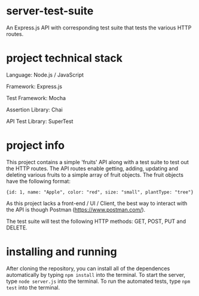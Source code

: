 # server-test-suite
An Express.js API with corresponding test suite that tests the various HTTP routes.

# project technical stack
Language: Node.js / JavaScript

Framework: Express.js

Test Framework: Mocha

Assertion Library: Chai

API Test Library: SuperTest

# project info
This project contains a simple 'fruits' API along with a test suite to test out the HTTP routes. The API routes enable getting, adding, updating and deleting various fruits to a simple array of fruit objects. The fruit objects have the following format: 

`{id: 1, name: "Apple", color: "red", size: "small", plantType: "tree"}`

As this project lacks a front-end / UI / Client, the best way to interact with the API is though Postman (https://www.postman.com/).

The test suite will test the following HTTP methods: GET, POST, PUT and DELETE.

# installing and running
After cloning the repository, you can install all of the dependences automatically by typing `npm install` into the terminal.
To start the server, type `node server.js` into the terminal.
To run the automated tests, type `npm test` into the terminal.
